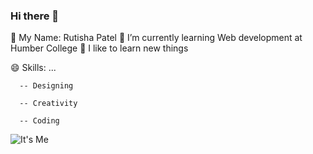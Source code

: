 ### Hi there 👋

🔭 My Name: Rutisha Patel
🌱 I’m currently learning Web development at Humber College
🤔 I like to learn new things
  

😄 Skills: ...

      -- Designing

      -- Creativity

      -- Coding
  
![It's Me](profile.png)
